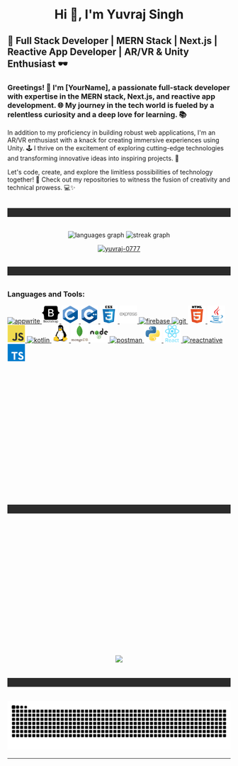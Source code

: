 <h1 align="center">Hi 👋, I'm Yuvraj Singh</h1>

<h2 align="left">🚀 Full Stack Developer | MERN Stack | Next.js | Reactive App Developer | AR/VR & Unity Enthusiast 🕶️</h2>

<h3 align="left">Greetings! 👋 I'm [YourName], a passionate full-stack developer with expertise in the MERN stack, Next.js, and reactive app development. 🌐 My journey in the tech world is fueled by a relentless curiosity and a deep love for learning. 📚</h3>

<p align="left">In addition to my proficiency in building robust web applications, I'm an AR/VR enthusiast with a knack for creating immersive experiences using Unity. 🕹️ I thrive on the excitement of exploring cutting-edge technologies and transforming innovative ideas into inspiring projects. 🚀</p>

<p align="left">Let's code, create, and explore the limitless possibilities of technology together! 🌟 Check out my repositories to witness the fusion of creativity and technical prowess. 💻✨</p>

<!-- Add a beautiful separator -->
<div style="background-color: #2b2b2b; height: 20px; margin: 2rem 0;"></div>


<div align="center">
<!--   <img src="https://github-readme-stats.vercel.app/api?username=yuvraj-0777&hide_title=false&hide_rank=false&show_icons=true&include_all_commits=true&count_private=true&disable_animations=false&theme=dracula&locale=en&hide_border=false&order=1" height="150" alt="stats graph"  /> -->
  <img src="https://github-readme-stats.vercel.app/api/top-langs?username=yuvraj-0777&locale=en&hide_title=false&layout=compact&card_width=320&langs_count=5&theme=dracula&hide_border=false&order=2" height="150" alt="languages graph"  />
  <img src="https://streak-stats.demolab.com?user=yuvraj-0777&locale=en&mode=daily&theme=dracula&hide_border=false&border_radius=5&order=3" height="150" alt="streak graph"  />
 <p align="centre" justify="space-between" padding="5rem"> <a href="https://github.com/ryo-ma/github-profile-trophy"><img src="https://github-profile-trophy.vercel.app/?username=yuvraj-0777" alt="yuvraj-0777" /></a> </p>
</div>
<div style="background-color: #2b2b2b; height: 20px; margin: 2rem 0;"></div>

<h3 align="left">Languages and Tools:</h3>
<p align="left"> <a href="https://appwrite.io" target="_blank" rel="noreferrer"> <img src="https://www.vectorlogo.zone/logos/appwriteio/appwriteio-icon.svg" alt="appwrite" width="40" height="40"/> </a> <a href="https://getbootstrap.com" target="_blank" rel="noreferrer"> <img src="https://raw.githubusercontent.com/devicons/devicon/master/icons/bootstrap/bootstrap-plain-wordmark.svg" alt="bootstrap" width="40" height="40"/> </a> <a href="https://www.cprogramming.com/" target="_blank" rel="noreferrer"> <img src="https://raw.githubusercontent.com/devicons/devicon/master/icons/c/c-original.svg" alt="c" width="40" height="40"/> </a> <a href="https://www.w3schools.com/cpp/" target="_blank" rel="noreferrer"> <img src="https://raw.githubusercontent.com/devicons/devicon/master/icons/cplusplus/cplusplus-original.svg" alt="cplusplus" width="40" height="40"/> </a> <a href="https://www.w3schools.com/css/" target="_blank" rel="noreferrer"> <img src="https://raw.githubusercontent.com/devicons/devicon/master/icons/css3/css3-original-wordmark.svg" alt="css3" width="40" height="40"/> </a> <a href="https://expressjs.com" target="_blank" rel="noreferrer"> <img src="https://raw.githubusercontent.com/devicons/devicon/master/icons/express/express-original-wordmark.svg" alt="express" width="40" height="40"/> </a> <a href="https://firebase.google.com/" target="_blank" rel="noreferrer"> <img src="https://www.vectorlogo.zone/logos/firebase/firebase-icon.svg" alt="firebase" width="40" height="40"/> </a> <a href="https://git-scm.com/" target="_blank" rel="noreferrer"> <img src="https://www.vectorlogo.zone/logos/git-scm/git-scm-icon.svg" alt="git" width="40" height="40"/> </a> <a href="https://www.w3.org/html/" target="_blank" rel="noreferrer"> <img src="https://raw.githubusercontent.com/devicons/devicon/master/icons/html5/html5-original-wordmark.svg" alt="html5" width="40" height="40"/> </a> <a href="https://www.java.com" target="_blank" rel="noreferrer"> <img src="https://raw.githubusercontent.com/devicons/devicon/master/icons/java/java-original.svg" alt="java" width="40" height="40"/> </a> <a href="https://developer.mozilla.org/en-US/docs/Web/JavaScript" target="_blank" rel="noreferrer"> <img src="https://raw.githubusercontent.com/devicons/devicon/master/icons/javascript/javascript-original.svg" alt="javascript" width="40" height="40"/> </a> <a href="https://kotlinlang.org" target="_blank" rel="noreferrer"> <img src="https://www.vectorlogo.zone/logos/kotlinlang/kotlinlang-icon.svg" alt="kotlin" width="40" height="40"/> </a> <a href="https://www.linux.org/" target="_blank" rel="noreferrer"> <img src="https://raw.githubusercontent.com/devicons/devicon/master/icons/linux/linux-original.svg" alt="linux" width="40" height="40"/> </a> <a href="https://www.mongodb.com/" target="_blank" rel="noreferrer"> <img src="https://raw.githubusercontent.com/devicons/devicon/master/icons/mongodb/mongodb-original-wordmark.svg" alt="mongodb" width="40" height="40"/> </a> <a href="https://nodejs.org" target="_blank" rel="noreferrer"> <img src="https://raw.githubusercontent.com/devicons/devicon/master/icons/nodejs/nodejs-original-wordmark.svg" alt="nodejs" width="40" height="40"/> </a> <a href="https://postman.com" target="_blank" rel="noreferrer"> <img src="https://www.vectorlogo.zone/logos/getpostman/getpostman-icon.svg" alt="postman" width="40" height="40"/> </a> <a href="https://www.python.org" target="_blank" rel="noreferrer"> <img src="https://raw.githubusercontent.com/devicons/devicon/master/icons/python/python-original.svg" alt="python" width="40" height="40"/> </a> <a href="https://reactjs.org/" target="_blank" rel="noreferrer"> <img src="https://raw.githubusercontent.com/devicons/devicon/master/icons/react/react-original-wordmark.svg" alt="react" width="40" height="40"/> </a> <a href="https://reactnative.dev/" target="_blank" rel="noreferrer"> <img src="https://reactnative.dev/img/header_logo.svg" alt="reactnative" width="40" height="40"/> </a> <a href="https://www.typescriptlang.org/" target="_blank" rel="noreferrer"> <img src="https://raw.githubusercontent.com/devicons/devicon/master/icons/typescript/typescript-original.svg" alt="typescript" width="40" height="40"/> </a> </p>


<div style="background-color: #2b2b2b; height: 20px; margin: 20rem 0;"></div>


<div align="center">
  <img src="https://profile-counter.glitch.me/yuvraj-0777/count.svg?"  />
</div>

<!-- Add a beautiful separator -->
<div style="background-color: #2b2b2b; height: 20px; margin: 2rem 0;"></div>



<img src="https://raw.githubusercontent.com/yuvraj-0777/yuvraj-0777/output/snake.svg" alt="Snake animation" />

<!-- Add a beautiful separator -->
<div style="background-color: #2b2b2b; height: 1px; margin: 1rem 0;"></div>

